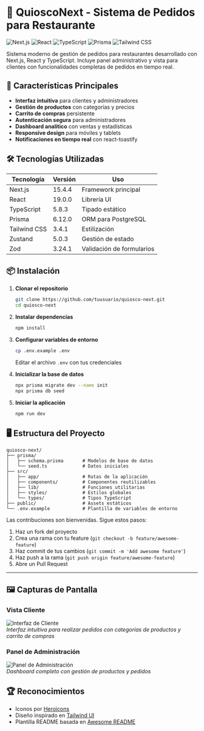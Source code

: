 # 🌟 QuioscoNext - Sistema de Pedidos para Restaurante

![Next.js](https://img.shields.io/badge/Next.js-15.4.4-000000?logo=next.js)
![React](https://img.shields.io/badge/React-19.0.0-61DAFB?logo=react)
![TypeScript](https://img.shields.io/badge/TypeScript-5.8.3-3178C6?logo=typescript)
![Prisma](https://img.shields.io/badge/Prisma-6.12.0-2D3748?logo=prisma)
![Tailwind CSS](https://img.shields.io/badge/Tailwind_CSS-3.4.1-06B6D4?logo=tailwind-css)

Sistema moderno de gestión de pedidos para restaurantes desarrollado con Next.js, React y TypeScript. Incluye panel administrativo y vista para clientes con funcionalidades completas de pedidos en tiempo real.

## 🚀 Características Principales

- **Interfaz intuitiva** para clientes y administradores
- **Gestión de productos** con categorías y precios
- **Carrito de compras** persistente
- **Autenticación segura** para administradores
- **Dashboard analítico** con ventas y estadísticas
- **Responsive design** para móviles y tablets
- **Notificaciones en tiempo real** con react-toastify

## 🛠 Tecnologías Utilizadas

| Tecnología       | Versión   | Uso                          |
|------------------|-----------|------------------------------|
| Next.js          | 15.4.4    | Framework principal          |
| React            | 19.0.0    | Librería UI                  |
| TypeScript       | 5.8.3     | Tipado estático              |
| Prisma          | 6.12.0    | ORM para PostgreSQL          |
| Tailwind CSS    | 3.4.1     | Estilización                 |
| Zustand        | 5.0.3     | Gestión de estado            |
| Zod            | 3.24.1    | Validación de formularios    |

## 📦 Instalación

1. **Clonar el repositorio**
   ```bash
   git clone https://github.com/tuusuario/quiosco-next.git
   cd quiosco-next
   ```

2. **Instalar dependencias**
   ```bash
   npm install
   ```

3. **Configurar variables de entorno**
   ```bash
   cp .env.example .env
   ```
   Editar el archivo `.env` con tus credenciales

4. **Inicializar la base de datos**
   ```bash
   npx prisma migrate dev --name init
   npx prisma db seed
   ```

5. **Iniciar la aplicación**
   ```bash
   npm run dev
   ```

## 🖥️ Estructura del Proyecto

```
quiosco-next/
├── prisma/
│   ├── schema.prisma       # Modelos de base de datos
│   └── seed.ts             # Datos iniciales
├── src/
│   ├── app/                # Rutas de la aplicación
│   ├── components/         # Componentes reutilizables
│   ├── lib/                # Funciones utilitarias
│   ├── styles/             # Estilos globales
│   └── types/              # Tipos TypeScript
├── public/                 # Assets estáticos
└── .env.example            # Plantilla de variables de entorno
```


Las contribuciones son bienvenidas. Sigue estos pasos:

1. Haz un fork del proyecto
2. Crea una rama con tu feature (`git checkout -b feature/awesome-feature`)
3. Haz commit de tus cambios (`git commit -m 'Add awesome feature'`)
4. Haz push a la rama (`git push origin feature/awesome-feature`)
5. Abre un Pull Request




---


## 🖼️ Capturas de Pantalla

### Vista Cliente
![Interfaz de Cliente](https://github.com/user-attachments/assets/fd683ea1-ca2f-4e3f-81d5-879019acbcbb)  
*Interfaz intuitiva para realizar pedidos con categorías de productos y carrito de compras*

### Panel de Administración
![Panel de Administración](https://github.com/user-attachments/assets/77b848d6-7a28-463a-a39c-5a773fbf7050)  
*Dashboard completo con gestión de productos y pedidos*




## 🏆 Reconocimientos

- Iconos por [Heroicons](https://heroicons.com/)
- Diseño inspirado en [Tailwind UI](https://tailwindui.com/)
- Plantilla README basada en [Awesome README](https://github.com/matiassingers/awesome-readme)
